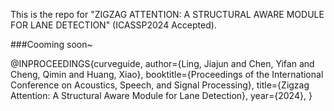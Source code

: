 This is the repo for "ZIGZAG ATTENTION: A STRUCTURAL AWARE MODULE FOR LANE DETECTION" (ICASSP2024 Accepted). 

###Cooming soon~

@INPROCEEDINGS{curveguide,
  author={Ling, Jiajun and Chen, Yifan and Cheng, Qimin and Huang, Xiao},
  booktitle={Proceedings of the International Conference on Acoustics, Speech, and Signal Processing}, 
  title={Zigzag Attention: A Structural Aware Module for Lane Detection}, 
  year={2024},
}
